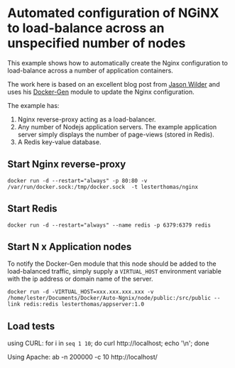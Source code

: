 Automated configuration of NGiNX to load-balance across an unspecified number of nodes
======================================================================================

This example shows how to automatically create the Nginx configuration to load-balance across a number of application containers.

The work here is based on an excellent blog post from [Jason Wilder](http://jasonwilder.com/blog/2014/03/25/automated-nginx-reverse-proxy-for-docker/) and uses his [Docker-Gen](https://github.com/jwilder/docker-gen) module to update the Nginx configuration.


The example has:

1. Nginx reverse-proxy acting as a load-balancer.
2. Any number of Nodejs application servers. The example application server simply displays the number of page-views (stored in Redis).
3. A Redis key-value database.


Start Nginx reverse-proxy
-------------------------

```
docker run -d --restart="always" -p 80:80 -v /var/run/docker.sock:/tmp/docker.sock  -t lesterthomas/nginx
```

Start Redis
-----------

```
docker run -d --restart="always" --name redis -p 6379:6379 redis
```


Start N x Application nodes 
---------------------------

To notify the Docker-Gen module that this node should be added to the load-balanced traffic, simply supply a `VIRTUAL_HOST` environment variable with the ip address or domain name of the server.

```
docker run -d -VIRTUAL_HOST=xxx.xxx.xxx.xxx -v /home/lester/Documents/Docker/Auto-Ngnix/node/public:/src/public --link redis:redis lesterthomas/appserver:1.0
```





Load tests
----------

using CURL:
for i in `seq 1 10`; do curl http://localhost; echo '\n'; done

Using Apache:
ab -n 200000 -c 10 http://localhost/


